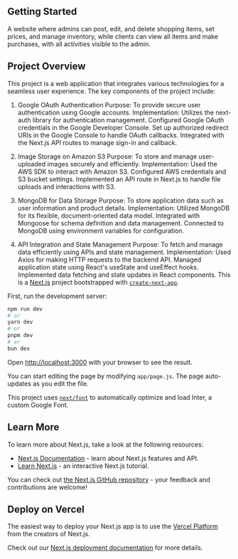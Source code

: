 ## Getting Started
A website where admins can post, edit, and delete shopping items, set prices, and manage inventory, while clients can view all items and make purchases, with all activities visible to the admin.

## Project Overview
This project is a web application that integrates various technologies for a seamless user experience. The key components of the project include:

1. Google OAuth Authentication
Purpose: To provide secure user authentication using Google accounts.
Implementation:
Utilizes the next-auth library for authentication management.
Configured Google OAuth credentials in the Google Developer Console.
Set up authorized redirect URIs in the Google Console to handle OAuth callbacks.
Integrated with the Next.js API routes to manage sign-in and callback.


2. Image Storage on Amazon S3
Purpose: To store and manage user-uploaded images securely and efficiently.
Implementation:
Used the AWS SDK to interact with Amazon S3.
Configured AWS credentials and S3 bucket settings.
Implemented an API route in Next.js to handle file uploads and interactions with S3.


3. MongoDB for Data Storage
Purpose: To store application data such as user information and product details.
Implementation:
Utilized MongoDB for its flexible, document-oriented data model.
Integrated with Mongoose for schema definition and data management.
Connected to MongoDB using environment variables for configuration.


4. API Integration and State Management
Purpose: To fetch and manage data efficiently using APIs and state management.
Implementation:
Used Axios for making HTTP requests to the backend API.
Managed application state using React's useState and useEffect hooks.
Implemented data fetching and state updates in React components.
This is a [Next.js](https://nextjs.org/) project bootstrapped with [`create-next-app`](https://github.com/vercel/next.js/tree/canary/packages/create-next-app).



First, run the development server:

```bash
npm run dev
# or
yarn dev
# or
pnpm dev
# or
bun dev
```

Open [http://localhost:3000](http://localhost:3000) with your browser to see the result.

You can start editing the page by modifying `app/page.js`. The page auto-updates as you edit the file.

This project uses [`next/font`](https://nextjs.org/docs/basic-features/font-optimization) to automatically optimize and load Inter, a custom Google Font.

## Learn More

To learn more about Next.js, take a look at the following resources:

- [Next.js Documentation](https://nextjs.org/docs) - learn about Next.js features and API.
- [Learn Next.js](https://nextjs.org/learn) - an interactive Next.js tutorial.

You can check out [the Next.js GitHub repository](https://github.com/vercel/next.js/) - your feedback and contributions are welcome!

## Deploy on Vercel

The easiest way to deploy your Next.js app is to use the [Vercel Platform](https://vercel.com/new?utm_medium=default-template&filter=next.js&utm_source=create-next-app&utm_campaign=create-next-app-readme) from the creators of Next.js.

Check out our [Next.js deployment documentation](https://nextjs.org/docs/deployment) for more details.
